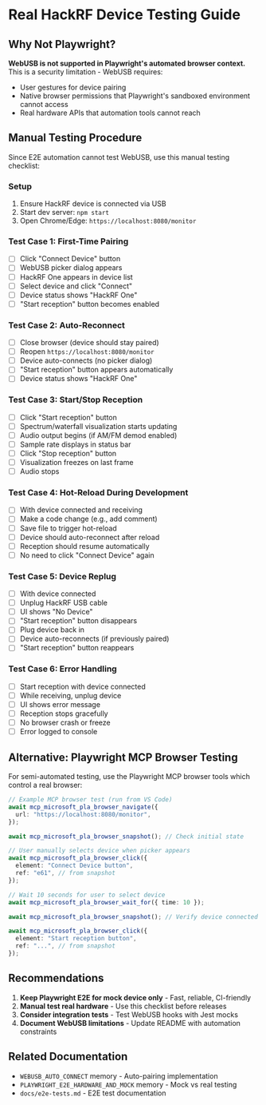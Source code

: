 # Real HackRF Device Testing Guide

## Why Not Playwright?

**WebUSB is not supported in Playwright's automated browser context.** This is a security limitation - WebUSB requires:

- User gestures for device pairing
- Native browser permissions that Playwright's sandboxed environment cannot access
- Real hardware APIs that automation tools cannot reach

## Manual Testing Procedure

Since E2E automation cannot test WebUSB, use this manual testing checklist:

### Setup

1. Ensure HackRF device is connected via USB
2. Start dev server: `npm start`
3. Open Chrome/Edge: `https://localhost:8080/monitor`

### Test Case 1: First-Time Pairing

- [ ] Click "Connect Device" button
- [ ] WebUSB picker dialog appears
- [ ] HackRF One appears in device list
- [ ] Select device and click "Connect"
- [ ] Device status shows "HackRF One"
- [ ] "Start reception" button becomes enabled

### Test Case 2: Auto-Reconnect

- [ ] Close browser (device should stay paired)
- [ ] Reopen `https://localhost:8080/monitor`
- [ ] Device auto-connects (no picker dialog)
- [ ] "Start reception" button appears automatically
- [ ] Device status shows "HackRF One"

### Test Case 3: Start/Stop Reception

- [ ] Click "Start reception" button
- [ ] Spectrum/waterfall visualization starts updating
- [ ] Audio output begins (if AM/FM demod enabled)
- [ ] Sample rate displays in status bar
- [ ] Click "Stop reception" button
- [ ] Visualization freezes on last frame
- [ ] Audio stops

### Test Case 4: Hot-Reload During Development

- [ ] With device connected and receiving
- [ ] Make a code change (e.g., add comment)
- [ ] Save file to trigger hot-reload
- [ ] Device should auto-reconnect after reload
- [ ] Reception should resume automatically
- [ ] No need to click "Connect Device" again

### Test Case 5: Device Replug

- [ ] With device connected
- [ ] Unplug HackRF USB cable
- [ ] UI shows "No Device"
- [ ] "Start reception" button disappears
- [ ] Plug device back in
- [ ] Device auto-reconnects (if previously paired)
- [ ] "Start reception" button reappears

### Test Case 6: Error Handling

- [ ] Start reception with device connected
- [ ] While receiving, unplug device
- [ ] UI shows error message
- [ ] Reception stops gracefully
- [ ] No browser crash or freeze
- [ ] Error logged to console

## Alternative: Playwright MCP Browser Testing

For semi-automated testing, use the Playwright MCP browser tools which control a real browser:

```typescript
// Example MCP browser test (run from VS Code)
await mcp_microsoft_pla_browser_navigate({
  url: "https://localhost:8080/monitor",
});

await mcp_microsoft_pla_browser_snapshot(); // Check initial state

// User manually selects device when picker appears
await mcp_microsoft_pla_browser_click({
  element: "Connect Device button",
  ref: "e61", // from snapshot
});

// Wait 10 seconds for user to select device
await mcp_microsoft_pla_browser_wait_for({ time: 10 });

await mcp_microsoft_pla_browser_snapshot(); // Verify device connected

await mcp_microsoft_pla_browser_click({
  element: "Start reception button",
  ref: "...", // from snapshot
});
```

## Recommendations

1. **Keep Playwright E2E for mock device only** - Fast, reliable, CI-friendly
2. **Manual test real hardware** - Use this checklist before releases
3. **Consider integration tests** - Test WebUSB hooks with Jest mocks
4. **Document WebUSB limitations** - Update README with automation constraints

## Related Documentation

- `WEBUSB_AUTO_CONNECT` memory - Auto-pairing implementation
- `PLAYWRIGHT_E2E_HARDWARE_AND_MOCK` memory - Mock vs real testing
- `docs/e2e-tests.md` - E2E test documentation
